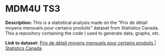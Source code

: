 # MDM4U TS3
**Description:** This is a statistical analysis made on the "Prix de détail moyens mensuels pour certains produits" dataset from Statistics Canada. This a repository containing the code I used to generate data, graphs, etc.<br>

**Link to dataset:** [Prix de détail moyens mensuels pour certains produits | Statistics Canada](https://www150.statcan.gc.ca/t1/tbl1/fr/tv.action?pid=1810024501&pickMembers%5B0%5D=1.6&cubeTimeFrame.startMonth=01&cubeTimeFrame.startYear=2017&cubeTimeFrame.endMonth=10&cubeTimeFrame.endYear=2024&referencePeriods=20170101%2C20241001)
